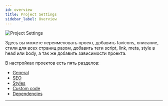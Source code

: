 ```yaml
---
id: overview
title: Project Settings
sidebar_label: Overview
---
```


![Project Settings](/scr/project-settings-general.png)

Здесь вы можете переименовать проект, добавить favicons, описание, стили для всех страниц разом, добавить теги script, link, meta, style в head или body, а так же добавить зависимости проекта.

В настройках проектов есть пять разделов:

-   [General](/interface/left-panels/project-settings/general)
-   [SEO](/interface/left-panels/project-settings/seo)
-   [Styles](/interface/left-panels/project-settings/styles)
-   [Custom code](/interface/left-panels/project-settings/custom-code/overview)
-   [Dependencies](/interface/left-panels/project-settings/dependencies)

---
